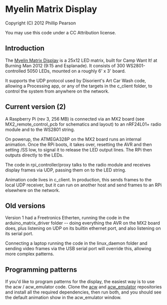 Myelin Matrix Display
=====================

Copyright (C) 2012 Phillip Pearson

You may use this code under a CC Attribution license.

Introduction
------------

The [Myelin Matrix Display](http://www.myelin.co.nz/matrix-display/)
is a 25x12 LED matrix, built for Camp Want It! at Burning Man 2012
(9:15 and Esplanade).  It consists of 300 WS2801-controlled 5050 LEDs,
mounted on a roughly 6' x 3' board.

It supports the UDP protocol used by Disorient's Art Car Wash code,
allowing a Processing app, or any of the targets in the c_client
folder, to control the system from anywhere on the network.

Current version (2)
-------------------

A Raspberry Pi (rev 3, 256 MB) is connected via an MX2 board (see
MX2_remote_control_pcb for schematics and layout) to an nRF24L01+
radio module and to the WS2801 string.

On powerup, the ATMEGA328P on the MX2 board runs an internal
animation.  Once the RPi boots, it takes over, resetting the AVR and
then setting /SS low, to signal it to release the LED output lines.
The RPi then outputs directly to the LEDs.

The code in rpi_controller/proxy talks to the radio module and
receives display frames via UDP, passing them on to the LED string.

Animation code lives in c_client.  In production, this sends frames to
the local UDP receiver, but it can run on another host and send frames
to an RPi elsewhere on the network.

Old versions
------------

Version 1 had a Freetronics Etherten, running the code in the
arduino_matrix_driver folder -- doing everything the AVR on the MX2
board does, plus listening on UDP on its builtin ethernet port, and
also listening on its serial port.

Connecting a laptop running the code in the linux_daemon folder and
sending video frames via the USB serial port will override this,
allowing more complex patterns.

Programming patterns
--------------------

If you'd like to program patterns for the display, the easiest way is
to use the acw / acw_emulator code.  Clone the
[acw](https://github.com/myelin/acw) and
[acw_emulator](https://github.com/myelin/acw_emulator) repositories
and install all the required dependencies, then run both, and you
should see the default animation show in the acw_emulator window.